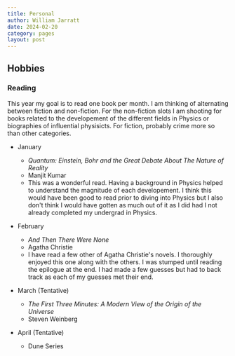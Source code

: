 ```yaml
---
title: Personal
author: William Jarratt
date: 2024-02-20
category: pages
layout: post
---
```


## Hobbies
### Reading
This year my goal is to read one book per month. I am thinking of alternating between fiction and non-fiction. For the non-fiction slots I am shooting for books related to the developement of the different fields in Physics or biographies of influential physisicts. For fiction, probably crime more so than other categories.

- January

  - *Quantum: Einstein, Bohr and the Great Debate About The Nature of Reality*
  - Manjit Kumar
  - This was a wonderful read. Having a background in Physics helped to understand the magnitude of each developement. I think this would have been good to read prior to diving into Physics but I also don't think I would have gotten as much out of it as I did had I not already completed my undergrad in Physics.
  
- February

  - *And Then There Were None*
  - Agatha Christie
  - I have read a few other of Agatha Christie's novels. I thoroughly enjoyed this one along with the others. I was stumped until reading the epilogue at the end. I had made a few guesses but had to back track as each of my guesses met their end.

- March (Tentative)

  - *The First Three Minutes: A Modern View of the Origin of the Universe*
  - Steven Weinberg

- April (Tentative)

  - Dune Series